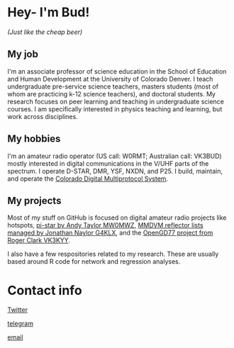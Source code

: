 # Hey- I'm Bud!
_(Just like the cheap beer)_

## My job
I'm an associate professor of science education in the School of Education and Human Development at the University of Colorado Denver. I teach undergraduate pre-service science teachers, masters students (most of whom are practicing k-12 science teachers), and doctoral students. My research focuses on peer learning and teaching in undergraduate science courses. I am specifically interested in physics teaching and learning, but work across disciplines.

## My hobbies
I'm an amateur radio operator (US call: W0RMT; Australian call: VK3BUD) mostly interested in digital communications in the V/UHF parts of the spectrum. I operate D-STAR, DMR, YSF, NXDN, and P25. I build, maintain, and operate the [Colorado Digital Multiprotocol System](https://coloradodigital.net).

## My projects
Most of my stuff on GitHub is focused on digital amateur radio projects like hotspots, [pi-star by Andy Taylor MW0MWZ](https://github.com/AndyTaylorTweet/Pi-Star_DV_Dash), [MMDVM reflector lists managed by Jonathan Naylor G4KLX](https://github.com/g4klx), and the [OpenGD77 project from Roger Clark VK3KYY](https://github.com/rogerclarkmelbourne/OpenGD77).

I also have a few respositories related to my research. These are usually based around R code for network and regression analyses.

# Contact info
[Twitter](https://twitter.com/Bud_T)

[telegram](https://t.me/Bud_W0RMT)

[email](mailto:robert.m.talbot@gmail.com)


<!--
**RobertMTalbot/RobertMTalbot** is a ✨ _special_ ✨ repository because its `README.md` (this file) appears on your GitHub profile.
